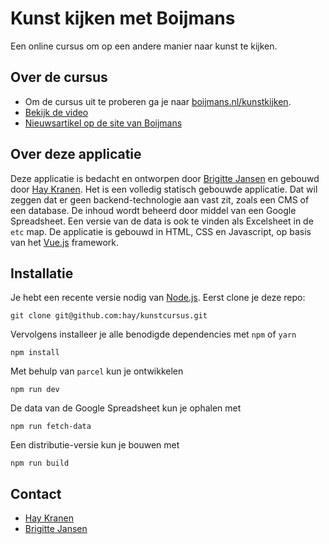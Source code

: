 # Kunst kijken met Boijmans
Een online cursus om op een andere manier naar kunst te kijken.

## Over de cursus
* Om de cursus uit te proberen ga je naar [boijmans.nl/kunstkijken](https://www.boijmans.nl/kunstkijken).
* [Bekijk de video](https://www.youtube.com/watch?v=RD_nYjTIx9M)
* [Nieuwsartikel op de site van Boijmans](https://www.boijmans.nl/nieuws/art-mediation-en-de-digitale-tentoonstellingsruimte)

## Over deze applicatie
Deze applicatie is bedacht en ontworpen door [Brigitte Jansen](http://www.brigittejansen.com/) en gebouwd door [Hay Kranen](https://www.haykranen.nl/). Het is een volledig statisch gebouwde applicatie. Dat wil zeggen dat er geen backend-technologie aan vast zit, zoals een CMS of een database. De inhoud wordt beheerd door middel van een Google Spreadsheet. Een versie van de data is ook te vinden als Excelsheet in de `etc` map. De applicatie is gebouwd in HTML, CSS en Javascript, op basis van het [Vue.js](https://vuejs.org/) framework.

## Installatie
Je hebt een recente versie nodig van [Node.js](https://nodejs.org/en/). Eerst clone je deze repo:

    git clone git@github.com:hay/kunstcursus.git

Vervolgens installeer je alle benodigde dependencies met `npm` of `yarn`

    npm install

Met behulp van `parcel` kun je ontwikkelen

    npm run dev

De data van de Google Spreadsheet kun je ophalen met

    npm run fetch-data

Een distributie-versie kun je bouwen met

    npm run build

## Contact
* [Hay Kranen](https://www.haykranen.nl/)
* [Brigitte Jansen](http://www.brigittejansen.com/)